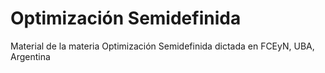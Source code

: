 # Optimización Semidefinida
Material de la materia Optimización Semidefinida dictada en FCEyN, UBA, Argentina
